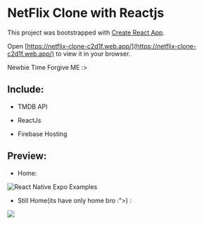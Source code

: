<!-- netflix-clone-c2d1f -->

# NetFlix Clone with Reactjs

This project was bootstrapped with [Create React App](https://github.com/facebook/create-react-app).

Open [https://netflix-clone-c2d1f.web.app/](https://netflix-clone-c2d1f.web.app/) to view it in your browser.

Newbie Time Forgive ME :>

## Include:

 * TMDB API

 * ReactJs

 * Firebase Hosting

## Preview:

 * Home:
 
 <img src="https://user-images.githubusercontent.com/12640832/111438246-999b2f00-8736-11eb-8be3-509e5db3f48b.png" alt="React Native Expo Examples" />
 
 * Still Home(its have only home bro :">) :

  <img src="https://imgur.com/gqci9Bs" >




